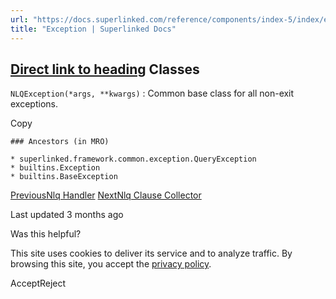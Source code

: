 ```yaml
---
url: "https://docs.superlinked.com/reference/components/index-5/index/exception"
title: "Exception | Superlinked Docs"
---
```


## [Direct link to heading](https://docs.superlinked.com/reference/components/index-5/index/exception\#classes)    Classes

`NLQException(*args, **kwargs)` : Common base class for all non-exit exceptions.

Copy

```inline-grid min-w-full grid-cols-[auto_1fr] [count-reset:line] print:whitespace-pre-wrap
### Ancestors (in MRO)

* superlinked.framework.common.exception.QueryException
* builtins.Exception
* builtins.BaseException
```

[PreviousNlq Handler](https://docs.superlinked.com/reference/components/index-5/index/nlq_handler) [NextNlq Clause Collector](https://docs.superlinked.com/reference/components/index-5/index/nlq_clause_collector)

Last updated 3 months ago

Was this helpful?

This site uses cookies to deliver its service and to analyze traffic. By browsing this site, you accept the [privacy policy](https://superlinked.com/policies/privacy-policy).

AcceptReject